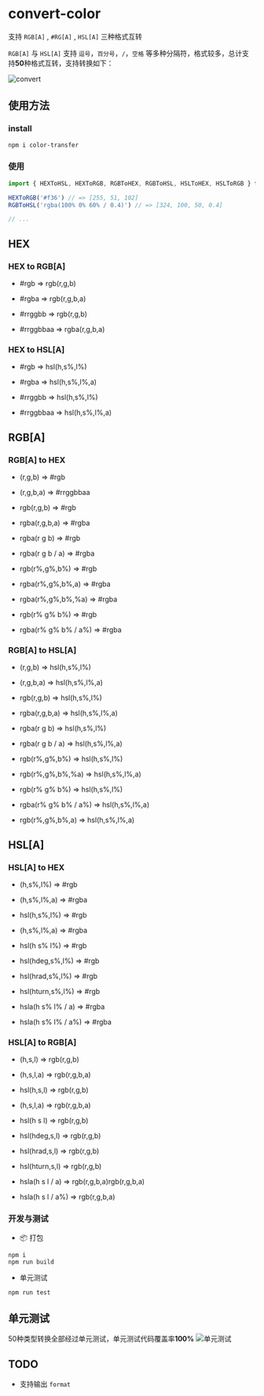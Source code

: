 # convert-color
支持 `RGB[A]` , `#RG[A]` , `HSL[A]` 三种格式互转    

`RGB[A]` 与 `HSL[A]` 支持 `逗号`，`百分号`，`/`，`空格` 等多种分隔符，格式较多，总计支持**50**种格式互转，支持转换如下：

![convert](https://p5.music.126.net/obj/wo3DlcOGw6DClTvDisK1/5423051457/1526/5e24/bb06/4f5e0666331b5d13e2b0974cdec4d599.png)

## 使用方法
### install
``` sh
npm i color-transfer
```

### 使用
``` js
import { HEXToHSL, HEXToRGB, RGBToHEX, RGBToHSL, HSLToHEX, HSLToRGB } from 'color-transfer'

HEXToRGB('#f36') // => [255, 51, 102]
RGBToHSL('rgba(100% 0% 60% / 0.4)') // => [324, 100, 50, 0.4]

// ...
```

## HEX
### HEX to RGB[A]
* #rgb => rgb(r,g,b)
* #rgba => rgb(r,g,b,a)

* #rrggbb => rgb(r,g,b)
* #rrggbbaa => rgba(r,g,b,a)
### HEX to HSL[A]
* #rgb => hsl(h,s%,l%)
* #rgba => hsl(h,s%,l%,a)

* #rrggbb => hsl(h,s%,l%)
* #rrggbbaa => hsl(h,s%,l%,a)

## RGB[A]
### RGB[A] to HEX
* (r,g,b) => #rgb
* (r,g,b,a) => #rrggbbaa

* rgb(r,g,b) => #rgb
* rgba(r,g,b,a) => #rgba

* rgba(r g b) => #rgb
* rgba(r g b / a) => #rgba

* rgb(r%,g%,b%) => #rgb
* rgba(r%,g%,b%,a) => #rgba
* rgba(r%,g%,b%,%a) => #rgba

* rgb(r% g% b%) => #rgb
* rgba(r% g% b% / a%) => #rgba

### RGB[A] to HSL[A]
* (r,g,b) => hsl(h,s%,l%)
* (r,g,b,a) => hsl(h,s%,l%,a)

* rgb(r,g,b) => hsl(h,s%,l%)
* rgba(r,g,b,a) => hsl(h,s%,l%,a)

* rgba(r g b) => hsl(h,s%,l%)
* rgba(r g b / a) => hsl(h,s%,l%,a)

* rgb(r%,g%,b%) => hsl(h,s%,l%)
* rgb(r%,g%,b%,%a) => hsl(h,s%,l%,a)

* rgb(r% g% b%) => hsl(h,s%,l%)
* rgba(r% g% b% / a%) => hsl(h,s%,l%,a)

* rgb(r%,g%,b%,a) => hsl(h,s%,l%,a)

## HSL[A]
### HSL[A] to HEX
* (h,s%,l%) => #rgb
* (h,s%,l%,a) => #rgba

* hsl(h,s%,l%) => #rgb
* (h,s%,l%,a) => #rgba

* hsl(h s% l%) => #rgb

* hsl(hdeg,s%,l%) => #rgb
* hsl(hrad,s%,l%) => #rgb
* hsl(hturn,s%,l%) => #rgb

* hsla(h s% l% / a) => #rgba
* hsla(h s% l% / a%) => #rgba 

### HSL[A] to RGB[A]
* (h,s,l) => rgb(r,g,b)
* (h,s,l,a) => rgb(r,g,b,a)

* hsl(h,s,l) => rgb(r,g,b)
* (h,s,l,a) => rgb(r,g,b,a)

* hsl(h s l) => rgb(r,g,b)

* hsl(hdeg,s,l) => rgb(r,g,b)
* hsl(hrad,s,l) => rgb(r,g,b)
* hsl(hturn,s,l) => rgb(r,g,b)

* hsla(h s l / a) => rgb(r,g,b,a)rgb(r,g,b,a)
* hsla(h s l / a%) => rgb(r,g,b,a)

### 开发与测试
* 📦 打包
``` 
npm i
npm run build
```
* 单元测试
```
npm run test
```
## 单元测试
50种类型转换全部经过单元测试，单元测试代码覆盖率**100%**
![单元测试](https://p6.music.126.net/obj/wo3DlcOGw6DClTvDisK1/5145843442/827c/41aa/b619/632d70a18a6c35e469c1497074453aa8.png)
## TODO
- 支持输出 `format`
